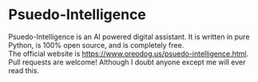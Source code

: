 # Psuedo-Intelligence
Psuedo-Intelligence is an AI powered digital assistant. It is written in pure Python, is 100% open source, and is completely free.  
The official website is https://www.oreodog.us/psuedo-intelligence.html.  
Pull requests are welcome! Although I doubt anyone except me will ever read this.  
